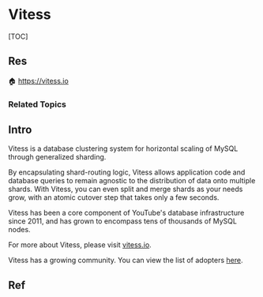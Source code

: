 # Vitess

[TOC]



## Res
🏠 https://vitess.io


### Related Topics



## Intro
Vitess is a database clustering system for horizontal scaling of MySQL through generalized sharding.

By encapsulating shard-routing logic, Vitess allows application code and database queries to remain agnostic to the distribution of data onto multiple shards. With Vitess, you can even split and merge shards as your needs grow, with an atomic cutover step that takes only a few seconds.

Vitess has been a core component of YouTube's database infrastructure since 2011, and has grown to encompass tens of thousands of MySQL nodes.

For more about Vitess, please visit [vitess.io](https://vitess.io/).

Vitess has a growing community. You can view the list of adopters [here](https://github.com/vitessio/vitess/blob/main/ADOPTERS.md).



## Ref